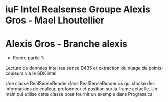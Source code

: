 # iuF Intel Realsense Groupe Alexis Gros - Mael Lhoutellier
# Alexis Gros - Branche alexis

* Rendu partie 1:

Lecture de données intel realsense D435 et extraction du nuage de points-couleurs via le SDK intel.

Une classe RealSenseReader dans RealSenseReader.cs qui stocke des informations de couleur, profondeur et position sur la frame actuelle.
Un main qui utilise cette classe pour fournir un exemple dans Program.cs
